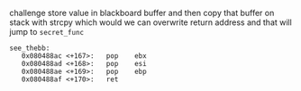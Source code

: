 challenge store value in blackboard buffer
and then copy that buffer on stack with strcpy which would
we can overwrite return address and that will jump to `secret_func`


```gdb
see_thebb:
   0x080488ac <+167>:   pop    ebx
   0x080488ad <+168>:   pop    esi
   0x080488ae <+169>:   pop    ebp
   0x080488af <+170>:   ret
```
